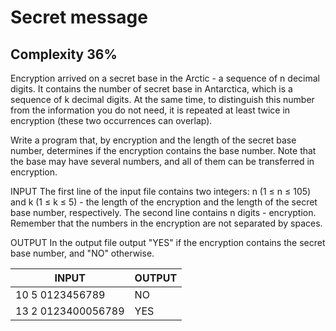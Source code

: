 # Secret message
## Complexity 36%

Encryption arrived on a secret base in the Arctic - a sequence of n decimal digits. It contains the number of secret base in Antarctica, which is a sequence of k decimal digits. At the same time, to distinguish this number from the information you do not need, it is repeated at least twice in encryption (these two occurrences can overlap).

Write a program that, by encryption and the length of the secret base number, determines if the encryption contains the base number. Note that the base may have several numbers, and all of them can be transferred in encryption.

INPUT The first line of the input file contains two integers: n (1 ≤ n ≤ 105) and k (1 ≤ k ≤ 5) - the length of the encryption and the length of the secret base number, respectively. The second line contains n digits - encryption. Remember that the numbers in the encryption are not separated by spaces.

OUTPUT In the output file output &quot;YES&quot; if the encryption contains the secret base number, and &quot;NO&quot; otherwise.


| INPUT               | OUTPUT                 |
|---------------------|------------------------|
| 10 5  0123456789    | NO                     |
| 13 2  0123400056789 | YES                    |
